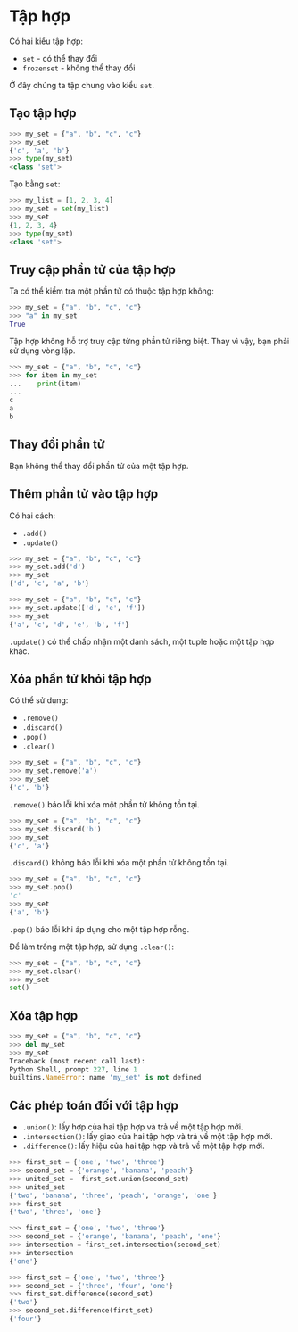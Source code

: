 # Tập hợp

Có hai kiểu tập hợp:

- `set` - có thể thay đổi
- `frozenset` - không thể thay đổi

Ở đây chúng ta tập chung vào kiểu `set`.

## Tạo tập hợp

```python
>>> my_set = {"a", "b", "c", "c"}
>>> my_set
{'c', 'a', 'b'}
>>> type(my_set)
<class 'set'>
```

Tạo bằng `set`:

```python
>>> my_list = [1, 2, 3, 4]
>>> my_set = set(my_list)
>>> my_set
{1, 2, 3, 4}
>>> type(my_set)
<class 'set'>
```

## Truy cập phần tử của tập hợp

Ta có thể kiểm tra một phần tử có thuộc tập hợp không:

```python
>>> my_set = {"a", "b", "c", "c"}
>>> "a" in my_set
True
```

Tập hợp không hỗ trợ truy cập từng phần tử riêng biệt. Thay vì vậy, bạn phải sử dụng vòng lặp.

```python
>>> my_set = {"a", "b", "c", "c"}
>>> for item in my_set
...    print(item)
...
c
a
b
```

## Thay đổi phần tử

Bạn không thể thay đổi phần tử của một tập hợp.

## Thêm phần tử vào tập hợp

Có hai cách:

- `.add()`
- `.update()`

```python
>>> my_set = {"a", "b", "c", "c"}
>>> my_set.add('d')
>>> my_set
{'d', 'c', 'a', 'b'}
```

```python
>>> my_set = {"a", "b", "c", "c"}
>>> my_set.update(['d', 'e', 'f'])
>>> my_set
{'a', 'c', 'd', 'e', 'b', 'f'}
```

`.update()` có thể chấp nhận một danh sách, một tuple hoặc một tập hợp khác.

## Xóa phần tử khỏi tập hợp

Có thể sử dụng:

- `.remove()`
- `.discard()`
- `.pop()`
- `.clear()`

```python
>>> my_set = {"a", "b", "c", "c"}
>>> my_set.remove('a')
>>> my_set
{'c', 'b'}
```

`.remove()` báo lỗi khi xóa một phần tử không tồn tại.

```python
>>> my_set = {"a", "b", "c", "c"}
>>> my_set.discard('b')
>>> my_set
{'c', 'a'}
```

`.discard()` không báo lỗi khi xóa một phần tử không tồn tại.

```python
>>> my_set = {"a", "b", "c", "c"}
>>> my_set.pop()
'c'
>>> my_set
{'a', 'b'}
```

`.pop()` báo lỗi khi áp dụng cho một tập hợp rỗng.

Để làm trống một tập hợp, sử dụng `.clear()`:

```python
>>> my_set = {"a", "b", "c", "c"}
>>> my_set.clear()
>>> my_set
set()
```

## Xóa tập hợp

```python
>>> my_set = {"a", "b", "c", "c"}
>>> del my_set
>>> my_set
Traceback (most recent call last):
Python Shell, prompt 227, line 1
builtins.NameError: name 'my_set' is not defined
```

## Các phép toán đối với tập hợp

- `.union()`: lấy hợp của hai tập hợp và trả về một tập hợp mới.
- `.intersection()`: lấy giao của hai tập hợp và trả về một tập hợp mới.
- `.difference()`: lấy hiệu của hai tập hợp và trả về một tập hợp mới.

```python
>>> first_set = {'one', 'two', 'three'}
>>> second_set = {'orange', 'banana', 'peach'}
>>> united_set =  first_set.union(second_set)
>>> united_set
{'two', 'banana', 'three', 'peach', 'orange', 'one'}
>>> first_set
{'two', 'three', 'one'}
```

```python
>>> first_set = {'one', 'two', 'three'}
>>> second_set = {'orange', 'banana', 'peach', 'one'}
>>> intersection = first_set.intersection(second_set)
>>> intersection
{'one'}
```

```python
>>> first_set = {'one', 'two', 'three'}
>>> second_set = {'three', 'four', 'one'}
>>> first_set.difference(second_set)
{'two'}
>>> second_set.difference(first_set)
{'four'}
```
